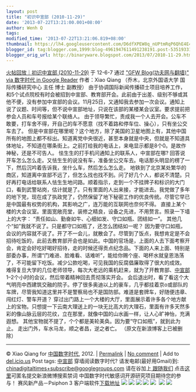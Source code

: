 ```yaml
---
layout: post
title: "初识中宣部 (2010-11-29)"
date: '2013-07-22T13:21:00.001+08:00'
author: Wenh Q
tags:
modified_time: '2013-07-22T13:21:06.819+08:00'
thumbnail: https://lh4.googleusercontent.com/D6dfXPEW8q_nUPtmRqP6QhE4E44WIki948vp-7VPts9Ktyo9yq_rsASVMuY88E-xTmy3UznrURD41rCcVIhadfQEXi6wszdK4lrRAQ_YwGBMSAXwV0Q=s72-c
blogger_id: tag:blogger.com,1999:blog-4961947611491238191.post-535193312337064925
blogger_orig_url: http://binaryware.blogspot.com/2013/07/2010-11-29.html
---
```

[
火帖回放｜初识中宣部
(2010-11-29)](http://feedproxy.google.com/~r/chinagfwblog/~3/20dMzVwpLqM/)
于 12-6-7 通过 ["GFW Blog(功夫网与翻墙)" via 数字时代 in Google
Reader](http://feeds2.feedburner.com/chinagfwblog) 作者：Xiao Qiang
（乔木，北京外国语大学 国际传播研究中心 主任 博士 副教授）
由于协调国际新闻传播硕士项目培养工作，和5个试点院校有时会被招到中宣部、教育部开会。此前由于出差、级别不够或其他不便，没有参加中宣部的会议。11月25日，又通知我去参加一次会议。通知上说了议题、时间等，但不说中宣部地址，只说在该部的某楼某会议室。要求提前把参会人员和车号报给某个联络人。
由于领导繁忙，责成我一个人去开会。公车不敢要，打车舍不得，开自己的车不愿意（找不着路和停车位、操心），只有坐公交车去了。
但是中宣部在哪里呢？这个地方，除了美国的卫星地图上有，其他中国所有的地图上都不标出。知道离党中央很近，甚至本身就是中央，但就是不知道具体地址，不知道在哪条街上。之前打给我的电话上，来电显示都是8个0。是故作神秘，还是不可告人。
怯生生的打手机问通知上的联系人，中宣部在哪?
回答说开车怎么怎么走。又怯生生的说没有车，准备坐公交车去。电话那头明显的楞了一下，然后沉吟着告诉我，坐什么车，然后怎么怎么走。
地铁到了北京某处繁华的商区，知道离中宣部不远了，但怎么找也找不到。问了好几个人，都说不清楚。只好再打电话给联系人怯生生地问路。顺着指示，走到一个不挂牌子和标识的大门口，看到武警站岗，估计就是了。只有里面的人出来接，才能进去。我党做了多年的地下党，现在成了执政党了，仍然保留了地下秘密工作的优良传统。尽管它早已是中国最有权势的机构，其影响之广，连万能的互联网也奈何不得。
直接上某个楼的大会议室。里面宽敞亮堂，装修之精良，设备之先进，不用赘言。照录一下墙上的大字：
“责任如山、勤奋如牛、心细如发、守口如瓶、团结如一”。
其他几个“如”我就不说了。只是都守口如瓶了，还怎么团结如一呢？
因为要守口如瓶，会议的内容就不说了。开了不一会儿，就散会了。尽管到了饭点，我想肯定是不会招待吃饭的，此前去教育部开会也是如此。中国的官场是，上面的人去下面考察开会，肯定会好吃好喝好招待，走的时候还得贡点纪念品。下面的人来上面、特别是部委办事，所谓“门难进、脸难看、话难听”，能给你赐个座、喝杯水就皇恩浩荡了，不可能留下吃饭。减少公款吃喝，可见我国的反腐倡廉取得了很大的成效。
难得复旦大学的几位老师领导，每次大老远的乘机赶来，就为了开教育部、[中宣部](https://caonima.info/chinese/tag/%e4%b8%ad%e5%ae%a3%e9%83%a8/?category=10466)1–2个小时的会议，然后带着精神回去贯彻落实开会。
会后退出时，看了看这个大气明亮中西建筑交融的院子。停了很多奥迪以上的豪车，几乎都挂着京o或部队的车牌，尽管我知道这里并不是警察局也不是国防部。难道是套牌车，好随便违章、闯红灯、警车开道？
穿过出门路上一个大楼的大厅，里面展示着许多各个地方献上的宝物。只想提一下云南大理送上的一块无比高大的大理石，里面有许多天然多彩的像山脉云层的花纹，立在那里，就像中国的山水画一样，让人心旷神怡，充满遐想。
其他宝物就不提了，个个都是美轮美奂。因为要“守口如瓶”，就到此为止。
走出门外，车水马龙，顺之者昌，逆之者亡。
（原文在新浪博客上已被删除）

* * * * *

© Xiao Qiang for [中国数字时代](https://caonima.info/chinese), 2012. |
[Permalink](https://caonima.info/chinese/2012/06/%e5%88%9d%e8%af%86%e4%b8%ad%e5%ae%a3%e9%83%a8-2010-11-29-030955/) |
[No
comment](https://caonima.info/chinese/2012/06/%e5%88%9d%e8%af%86%e4%b8%ad%e5%ae%a3%e9%83%a8-2010-11-29-030955/#comments) |
Add to
[del.icio.us](http://del.icio.us/post?url=https://caonima.info/chinese/2012/06/%E5%88%9D%E8%AF%86%E4%B8%AD%E5%AE%A3%E9%83%A8-2010-11-29-030955/&title=%E7%81%AB%E5%B8%96%E5%9B%9E%E6%94%BE%EF%BD%9C%E5%88%9D%E8%AF%86%E4%B8%AD%E5%AE%A3%E9%83%A8+(2010-11-29))
Post tags:
[中宣部](https://caonima.info/chinese/tag/%e4%b8%ad%e5%ae%a3%e9%83%a8/?category=10466)
穿墙阅读数字时代? 请发电邮(最好用Gmail)到:
[chinadigitaltimes+subscribe@googlegroups.com](mailto:chinadigitaltimes%2Bsubscribe@googlegroups.com)
请在谷加上[ 跟随我们](https://plus.google.com/112915952962578336480)
点击[这里](https://docs.google.com/a/chinadigitaltimes.net/spreadsheet/viewform?hl=zh-CN&formkey=dGRpN3FrVThuMFFsZHBZcmNGLW94dEE6MQ#gid=0)可匿名提交新浪微博搜索禁词
中国数字时代敏感词开源研究项目期待您的参与！ 赛风新产品－Psiphon 3
客户端软件[下载地址](http://dld.bz/caonima745)
![](https://lh4.googleusercontent.com/D6dfXPEW8q_nUPtmRqP6QhE4E44WIki948vp-7VPts9Ktyo9yq_rsASVMuY88E-xTmy3UznrURD41rCcVIhadfQEXi6wszdK4lrRAQ_YwGBMSAXwV0Q) ![](https://lh3.googleusercontent.com/LUXxopkmv8OxMBYWjHl44jZjhpJ9ueanqn0Ntp4crw4GKbK04tKksnvlubeugQ0TzAeJXpPuhjtZO1Jjane9TqsP4NkBkGGK9RhRgCd_p23b94TBj0Y) ![](https://lh6.googleusercontent.com/y0ytQ-KlGEwxJEif3lRB5iXA8P5KT5DfPcSXqRkea4X82-vbYxSq4sTngTS8x54YbLpdFR6SigJhsMq80OIMttBbnpRlD_yV8LwGC6nrlzvVYfBypyM) ![](https://lh4.googleusercontent.com/3-153syX5Mb0RQFQap7kxYDOBRdRJ3uebfdd5rMOW_Sn9UT_LjALxDAYEPvfedOa27LJgHStDSYYO-9N3VT7khhsG8eflLwTDHFL8hW1-ZhLTiI7gcs) ![](https://lh6.googleusercontent.com/xhK5swKYSDpveAPiSHmUJ7GkBnZr0BUpdXKRUVF0dbfbUKc7Wa7Z3B7GDcoSDENbFH5Kbd1Bg4cePx__TWMNdAqyJ97KkKPTJAUJ3iVWJC0mvYUxLsI)  ![](https://lh6.googleusercontent.com/l6VrSK0O8YgPqW10ggDLTHDq7zX6PYOulEInuVqdjrswYz4Q9MrOauWj3lyTdtr_0lGW7T9cEZQeS76igkOu_L-l4hN8J4kGIGk8fsZpuqQkKhUQ8n8) ![](https://lh4.googleusercontent.com/B7xxjz_WQ6tbe4kdIi4174zRB0n-KuYJ7YQdh3FW7eVQg_RCv2TWQcBHLfQA9ZypI5gT5sTmVs23CWEuUye08Iy9-O0BOe8vP0YhqVKvuHRMmkXa_9k)
